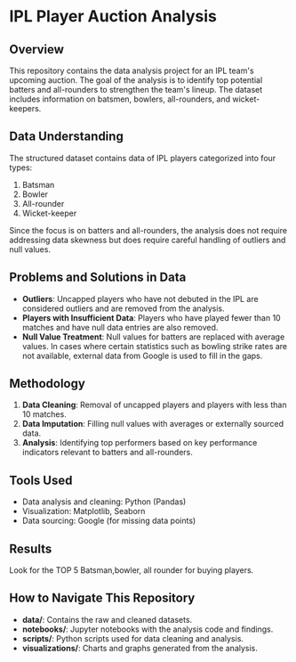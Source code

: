 # IPL Player Auction Analysis

## Overview

This repository contains the data analysis project for an IPL team's upcoming auction. The goal of the analysis is to identify top potential batters and all-rounders to strengthen the team's lineup. The dataset includes information on batsmen, bowlers, all-rounders, and wicket-keepers.

## Data Understanding

The structured dataset contains data of IPL players categorized into four types:

1. Batsman
2. Bowler
3. All-rounder
4. Wicket-keeper

Since the focus is on batters and all-rounders, the analysis does not require addressing data skewness but does require careful handling of outliers and null values.

## Problems and Solutions in Data

- **Outliers**: Uncapped players who have not debuted in the IPL are considered outliers and are removed from the analysis.
- **Players with Insufficient Data**: Players who have played fewer than 10 matches and have null data entries are also removed.
- **Null Value Treatment**: Null values for batters are replaced with average values. In cases where certain statistics such as bowling strike rates are not available, external data from Google is used to fill in the gaps.

## Methodology

1. **Data Cleaning**: Removal of uncapped players and players with less than 10 matches.
2. **Data Imputation**: Filling null values with averages or externally sourced data.
3. **Analysis**: Identifying top performers based on key performance indicators relevant to batters and all-rounders.

## Tools Used

- Data analysis and cleaning: Python (Pandas)
- Visualization: Matplotlib, Seaborn
- Data sourcing: Google (for missing data points)

## Results
Look for the TOP 5 Batsman,bowler, all rounder for buying players.
## How to Navigate This Repository

- **data/**: Contains the raw and cleaned datasets.
- **notebooks/**: Jupyter notebooks with the analysis code and findings.
- **scripts/**: Python scripts used for data cleaning and analysis.
- **visualizations/**: Charts and graphs generated from the analysis.
